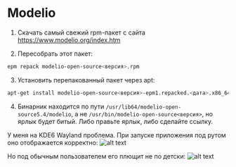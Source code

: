 # Modelio

1. Скачать самый свежий rpm-пакет с сайта https://www.modelio.org/index.htm

2. Пересобрать этот пакет:
```bash
epm repack modelio-open-source<версия>.rpm
```

3. Установить перепакованный пакет через apt:
```bash
apt-get install modelio-open-source<версия>-epm1.repacked.<дата>.x86_64.rpm
```

4. Бинарник находится по пути `/usr/lib64/modelio-open-source5.4/modelio`, а не `/usr/bin/modelio-open-source<версия>`, но ярлык будет битый. Либо правьте ярлык, либо сделайте ссылку.

У меня на KDE6 Wayland проблема. При запуске приложения под рутом оно отображается корректно:
![alt text](/public/img/modelio.png)

Но под обычным пользователем его плющит не по детски:
![alt text](/public/img/modelio-1.png)